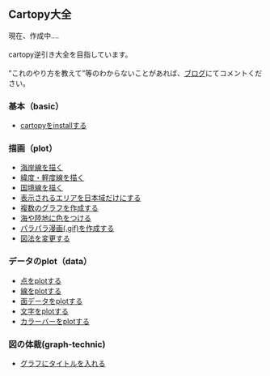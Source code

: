 ## Cartopy大全
現在、作成中....
<br>
<br>
cartopy逆引き大全を目指しています。
<br>
<br>
”これのやり方を教えて”等のわからないことがあれば、[ブログ](https://www.yuta-nakata.net)にてコメントください。


### 基本（basic）
- [cartopyをinstallする](./sample/basic/install_of_cartopy.ipynb)

### 描画（plot）
- [海岸線を描く](./sample/plot/plot_of_coastal_line.ipynb)
- [緯度・軽度線を描く](./sample/plot/plot_of_lat_lon.ipynb)
- [国境線を描く](./sample/plot/plot_of_country_line.ipynb)
- [表示されるエリアを日本域だけにする](./sample/plot/plot_of_only_japan.ipynb)
- [複数のグラフを作成する](./sample/plot/plot_of_mulit_graph.ipynb)
- [海や陸地に色をつける](./sample/plot/plot_of_color_area.ipynb)
- [パラパラ漫画(.gif)を作成する](./sample/plot//plot_of_gif.ipynb)
- [図法を変更する](./sample/plot/plot_of_projection.ipynb)


### データのplot（data）
- [点をplotする](./sample/data/plot_of_scatter.ipynb)
- [線をplotする](./sample/data/plot_of_line.ipynb)
- [面データをplotする](./sample/data/plot_of_array.ipynb)
- [文字をplotする](./sample/data/plot_of_text.ipynb)
- [カラーバーをplotする](./sample/data/plot_of_colorbar.ipynb)

### 図の体裁(graph-technic)
- [グラフにタイトルを入れる](./sample/graph_technic/title.ipynb)